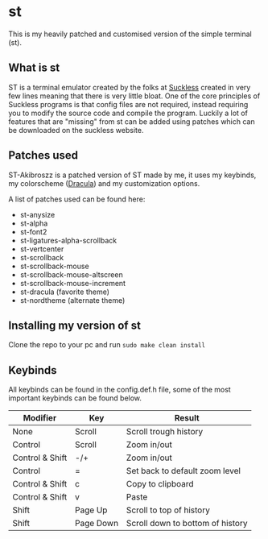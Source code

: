 # st

This is my heavily patched and customised version of the simple terminal (st).

## What is st

ST is a terminal emulator created by the folks at [Suckless](https://suckless.org) created in very few lines meaning that there is very little bloat.
One of the core principles of Suckless programs is that config files are not required, instead requiring you to modify the source code and compile the program.
Luckily a lot of features that are "missing" from st can be added using patches which can be downloaded on the suckless website.

## Patches used

ST-Akibroszz is a patched version of ST made by me, it uses my keybinds, my colorscheme ([Dracula](https://draculatheme.com/)) and my customization options.

A list of patches used can be found here:

* st-anysize
* st-alpha
* st-font2
* st-ligatures-alpha-scrollback
* st-vertcenter
* st-scrollback
* st-scrollback-mouse
* st-scrollback-mouse-altscreen
* st-scrollback-mouse-increment
* st-dracula (favorite theme)
* st-nordtheme (alternate theme)

## Installing my version of st

Clone the repo to your pc and run ``sudo make clean install``

## Keybinds

All keybinds can be found in the config.def.h file, some of the most important keybinds can be found below.

| Modifier        | Key       | Result                           |
|-----------------|-----------|----------------------------------|
| None            | Scroll    | Scroll trough history            |
| Control         | Scroll    | Zoom in/out                      |
| Control & Shift | -/+       | Zoom in/out                      |
| Control         | =         | Set back to default zoom level   |
| Control & Shift | c         | Copy to clipboard                |
| Control & Shift | v         | Paste                            |
| Shift           | Page Up   | Scroll to top of history         |
| Shift           | Page Down | Scroll down to bottom of history |
